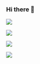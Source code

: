 ### Hi there 👋
<img src="https://img.shields.io/badge/Python-3766AB?style=flat-square&logo=Python&logoColor=white"/></a>

<img src="https://img.shields.io/badge/Javascript-yellow?style=flat-square&logo=Javascript&logoColor=white"/></a>

<img src="https://img.shields.io/badge/css-3766AB?style=flat-square&logo=Css&logoColor=white"/></a>

<img src="https://img.shields.io/badge/html-red?style=flat-square&logo=Html&logoColor=white"/></a>

<!--
**Seojun1/Seojun1** is a ✨ _special_ ✨ repository because its `README.md` (this file) appears on your GitHub profile.

<img src="https://img.shields.io/badge/Python-3766AB?style=flat-square&logo=Python&logoColor=white"/></a>&nbsp

Here are some ideas to get you started:

- 🔭 I’m currently working on ...
- 🌱 I’m currently learning ...
- 👯 I’m looking to collaborate on ...
- 🤔 I’m looking for help with ...
- 💬 Ask me about ...
- 📫 How to reach me: ...
- 😄 Pronouns: ...
- ⚡ Fun fact: ...
-->
